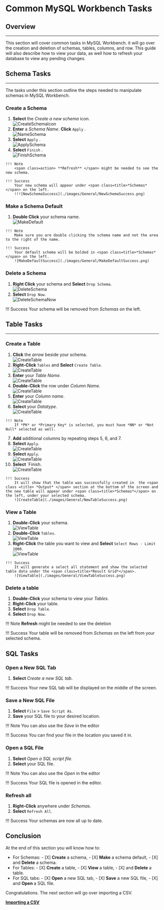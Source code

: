 # Common MySQL Workbench Tasks

<!-- For full documentation visit [https://dev.mysql.com](https://dev.mysql.com/doc/workbench/en/). -->
## Overview

---

This section will cover common tasks in MySQL Workbench. it will go over the creation and deletion of schemas, tables, columns, and row. This guide will also describe how to view your data, as well how to refresh your database to view any pending changes.

## Schema Tasks

---

The tasks under this section outline the steps needed to manipulate schemas in MySQL Workbench.

### Create a Schema
>
1. <span class=action> **Select** </span> the <span class=icons>*Create a new schema*</span> icon.  
![CreateSchemaIcon](./images/General/CreateNewSchemaButton.png)  <br>
2. <span class=action> **Enter** </span> a *Schema Name*. <span class=action> **Click** </span><span class=action> `Apply` </span>.  
![NameSchema](./images/General/NewSchemaName.png)  <br>
3. <span class=action> **Select** </span><span class=action> `Apply` </span>.  
![ApplySchema](./images/General/NewSchemaApply.png)  <br>
4. <span class=action> **Select** </span><span class=action> `Finish` </span>.  
![FinishSchema](./images/General/NewSchemaFinish.png)
>
    !!! Note
        <span class=action> **Refresh** </span> might be needed to see the new schema.
>
    !!! Success
        Your new schema will appear under <span class=title>*Schemas*</span> on the left.  
        !!![NewSchemaSuccess](./images/General/NewSchemaSuccess.png)

### Make a Schema Default
>
1. <span class=action> **Double Click** </span> your schema name.  
![MakeDefault](./images/General/MakeDefault.png)
>
    !!! Note
        Make sure you are double clicking the schema name and not the area to the right of the name.
>
    !!! Success
        Your default schema will be bolded in <span class=title>*Schemas*</span> on the left.    
        ![MakeDefaultSuccess](./images/General/MakeDefaultSuccess.png)

### Delete a Schema
>
1. <span class=action> **Right Click** </span> your schema and <span class=action> **Select** </span> `Drop Schema`.  
![DeleteSchema](./images/General/DropSchema.png)  <br>
2. <span class=action> **Select** </span> `Drop Now`.  
![DeleteSchemaNow](./images/General/DropSchemaDropNow.png)
>
!!! Success
    Your schema will be removed from <span class=title>*Schemas*</span> on the left.</span>

## Table Tasks

---

### Create a Table
>
1. <span class=action> **Click** </span> the <span class=icons>*arrow*</span> beside your schema.  
![CreateTable](./images/General/SchemaArrow.png)  <br>
2. <span class=action> **Right-Click** </span> `Tables` and <span class=action> **Select** </span> `Create Table`.  
![CreateTable](./images/General/RightClickTables.png)  <br>
3. <span class=action> **Enter** </span> your *Table Name*.  
![CreateTable](./images/General/EnterTableName.png)  <br>
4. <span class=action> **Double-Click** </span> the row under <span class=title>*Column Name*</span>.  
![CreateTable](./images/General/NewTableColumn.png)  <br>
5. <span class=action> **Enter** </span> your *Column name*.  
![CreateTable](./images/General/ColumnName.png)  <br>
6. <span class=action> **Select** </span> your *Datatype*.  
![CreateTable](./images/General/TableDataType.png)
>
    !!! Note
        If *PK* or *Primary Key* is selected, you must have *NN* or *Not Null* selected as well.
>
7. <span class=action> **Add** </span> additional columns by repeating steps 5, 6, and 7.
8. <span class=action> **Select** </span> `Apply`.  
![CreateTable](./images/General/NewTableApply.png)  <br>
9. <span class=action> **Select** </span> `Apply`.  
![CreateTable](./images/General/NewTableApplyApply.png)  <br>
10. <span class=action> **Select** </span> `Finish.  
![CreateTable](./images/General/NewTableFinish.png)  <br>
>
    !!! Success
        It will show that the table was successfully created in  the <span class =title> *Output* </span> section at the bottom of the screen and the new table will appear under <span class=title>*Schemas*</span> on the left, under your selected schema.  
        ![CreateTable](./images/General/NewTableSuccess.png)

### View a Table
>
1. <span class=action> **Double-Click** </span> your schema.  
![ViewTable](./images/General/DoubleClickSchema.png)  <br>
2. <span class=action> **Double-Click** </span> `Tables`.  
![ViewTable](./images/General/DoubleClickTables.png)  <br>
3. <span class=action> **Right-Click** </span> the table you want to view and <span class=action> **Select** </span> `Select Rows - Limit 1000`.  
![ViewTable](./images/General/SelectRows.png)  <br>
>
    !!! Success
        It will generate a select all statement and show the selected table data under the <span class=title>*Result Grid*</span>.  
        ![ViewTable](./images/General/ViewTableSuccess.png)

### Delete a table

1. <span class=action> **Double-Click** </span> your schema to view your <span class=title>*Tables*</span>.
2. <span class=action> **Right-Click** </span> your table.
3. <span class=action> **Select** </span> `Drop Table`.
4. <span class=action> **Select** </span> `Drop Now`.
>
!!! Note
    <span class=action> **Refresh** </span> might be needed to see the deletion
>
!!! Success
    Your table will be removed from <span class=title>*Schemas*</span> on the left from your selected schema.</span>

## SQL Tasks

### Open a New SQL Tab

1. <span class=action> **Select** </span> <span class=icons>*Create a new SQL tab*</span>.
>
!!! Success
    Your new SQL tab will be displayed on the middle of the screen.

### Save a New SQL File

1. <span class=action> **Select** </span> `File` > `Save Script As`.
2. <span class=action>**Save**</span> your SQL file to your desired location.
>
!!! Note
    You can also use the <span class=icons>*Save*</span> in the editor
>
!!! Success
    You can find your file in the location you saved it in.

### Open a SQL File

1. <span class=action> **Select** </span> <span class=icons>*Open a SQL script file*</span>.
2. <span class=action> **Select** your SQL file.
>
!!! Note
    You can also use the <span class=icons>*Open*</span> in the editor
>
!!! Success
    Your SQL file is opened in the editor.

### Refresh all

1. <span class=action> **Right-Click** </span> anywhere under <span class=title>*Schemas*</span>.
2. <span class=action> **Select** </span> `Refresh All`.
>
!!! Success
    Your schemas are now all up to date.

## Conclusion

At the end of this section you will know how to:

- For Schemas:
      - [X] <span class=action>**Create**</span> a schema,
      - [X] <span class=action>**Make**</span> a schema default,
      - [X] and <span class=action>**Delete**</span> a schema.
- For Tables:
      - [X] <span class=action>**Create**</span> a table,
      - [X] <span class=action>**View**</span> a table,
      - [X] and <span class=action>**Delete**</span> a table.
- For SQL tabs:
      - [X] <span class=action>**Open**</span> a new SQL tab,
      - [X] <span class=action>**Save**</span> a new SQL file,
      - [X] and <span class=action>**Open**</span> a SQL file.

Congratulations. The next section will go over importing a CSV.

**[Importing a CSV](SEAN_SQL_TASKS.md)**
